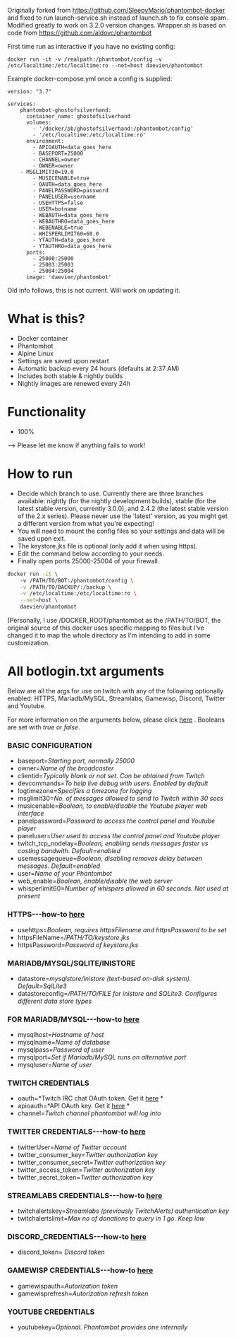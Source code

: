 Originally forked from https://github.com/SleepyMario/phantombot-docker and fixed to run launch-service.sh instead of launch.sh to fix console spam.
Modified greatly to work on 3.2.0 version changes. Wrapper.sh is based on code from https://github.com/aldovc/phantombot

First time run as interactive if you have no existing config:

```
docker run -it -v /realpath:/phantombot/config -v /etc/localtime:/etc/localtime:ro --net=host daevien/phantombot
```

Example docker-compose.yml once a config is supplied:

```
version: "3.7"

services:
    phantombot-ghostofsilverhand:
      container_name: ghostofsilverhand
      volumes:
        - '/docker/pb/ghostofsilverhand:/phantombot/config'
        - '/etc/localtime:/etc/localtime:ro'
      environment:
        - APIOAUTH=data_goes_here
        - BASEPORT=25000
        - CHANNEL=owner
        - OWNER=owner        
	- MSGLIMIT30=19.0
        - MUSICENABLE=true
        - OAUTH=data_goes_here
        - PANELPASSWORD=password
        - PANELUSER=username
        - USEHTTPS=false
        - USER=botname
        - WEBAUTH=data_goes_here
        - WEBAUTHRO=data_goes_here
        - WEBENABLE=true
        - WHISPERLIMIT60=60.0
        - YTAUTH=data_goes_here
        - YTAUTHRO=data_goes_here
      ports:
        - 25000:25000
        - 25003:25003
        - 25004:25004  
      image: 'daevien/phantombot'
```      
      
Old info follows, this is not current. Will work on updating it.

# What is this?
* Docker container
* Phantombot
* Alpine Linux 
* Settings are saved upon restart
* Automatic backup every 24 hours (defaults at 2:37 AM)
* Includes both stable & nightly builds 
* Nightly images are renewed every 24h 

# Functionality
* 100%

--> Please let me know if anything fails to work!

# How to run
* Decide which branch to use. Currently there are three branches available: nightly (for the nightly development builds), stable (for the latest stable version, currently 3.0.0), and 2.4.2 (the latest stable version of the 2.x series). Please never use the 'latest' version, as you might get a different version from what you're expecting!
* You will need to mount the config files so your settings and data will be saved upon exit.
* The keystore.jks file is optional (only add it when using https).
* Edit the command below according to your needs.
* Finally open ports 25000-25004 of your firewall.
```sh
docker run -it \ 
	-v /PATH/TO/BOT:/phantombot/config \
	-v /PATH/TO/BACKUP/:/backup \
	-v /etc/localtime:/etc/localtime:ro \
	--net=host \
	daevien/phantombot
```
(Personally, I use /DOCKER_ROOT/phantombot as the /PATH/TO/BOT, the original source of this docker uses specific mapping to files but I've changed it to map the whole directory as I'm intending to add in some customization.

# All botlogin.txt arguments
Below are all the args for use on twitch with any of the following optionally enabled: HTTPS, Mariadb/MySQL, Streamlabs, Gamewisp, Discord, Twitter and Youtube.

For more information on the arguments below, please click [here](https://community.phantombot.tv/t/settings-for-botlogin-txt/78) .
Booleans are set with *true* or *false*.

### BASIC CONFIGURATION
* baseport=*Starting port, normally 25000*
* owner=*Name of the broadcaster*
* clientid=*Typically blank or not set. Can be obtained from Twitch*
* devcommands=*To help live debug with users. Enabled by default*
* logtimezone=*Specifies a timezone for logging*
* msglimit30=*No. of messages allowed to send to Twitch within 30 secs*
* musicenable=*Boolean, to enable/disable the Youtube player web interface*
* panelpassword=*Password to access the control panel and Youtube player*
* paneluser=*User used to access the control panel and Youtube player*
* twitch_tcp_nodelay=*Boolean, enabling sends  messages faster vs costing bandwith. Default=enabled*
* usemessagequeue=*Boolean, disabling removes delay between messages. Default=enabled*
* user=*Name of your Phantombot*
* web_enable=*Boolean, enable/disable the web server*
* whisperlimit60=*Number of whispers allowed in 60 seconds. Not used at present*
### HTTPS---how-to [here](https://community.phantombot.tv/t/how-to-enable-ssl-on-phantombot/71)
* usehttps=*Boolean, requires httpsFilename and httpsPassword to be set*
* httpsFileName=*/PATH/TO/keystore.jks*
* httpsPassword=*Password of keystore.jks*
### MARIADB/MYSQL/SQLITE/INISTORE
* datastore=*mysqlstore/inistore (text-based on-disk system). Default=SqlLite3*
* datastoreconfig=*/PATH/TO/FILE for inistore and SQLite3. Configures different data store types* 
### FOR MARIADB/MYSQL---how-to [here](https://community.phantombot.tv/t/mysql-configuration/73)
* mysqlhost=*Hostname of host*
* mysqlname=*Name of database*
* mysqlpass=*Password of user*
* mysqlport=*Set if Mariadb/MySQL runs on alternative port*
* mysqluser=*Name of user*
### TWITCH CREDENTIALS
* oauth=*Twitch IRC chat OAuth token. Get it [here](https://twitchapps.com/tmi/) *
* apioauth=*API OAuth key. Get it [here](https://twitchapps.com/tokengen/) *
* channel=*Twitch channel phantombot will log into*
### TWITTER CREDENTIALS---how-to [here](https://community.phantombot.tv/t/twitter-integration-setup/65)
* twitterUser=*Name of Twitter account*
* twitter_consumer_key=*Twitter authorization key*
* twitter_consumer_secret=*Twitter authorization key*
* twitter_access_token=*Twitter authorization key*
* twitter_secret_token=*Twitter authorization key*
### STREAMLABS CREDENTIALS---how-to [here](https://phantombot.tv/streamlabs/)
* twitchalertskey=*Streamlabs (previously TwitchAlerts) authentication key*
* twitchalertslimit=*Max no of donations to query in 1 go. Keep low*
### DISCORD_CREDENTIALS---how-to [here](https://community.phantombot.tv/t/discord-integration-setup/64)
* discord_token= *Discord token*
### GAMEWISP CREDENTIALS---how-to [here](https://phantombot.tv/gamewisp/)
* gamewispauth=*Autorization token*
* gamewisprefresh=*Autorization refresh token*
### YOUTUBE CREDENTIALS
* youtubekey=*Optional. Phantombot provides one internally*
